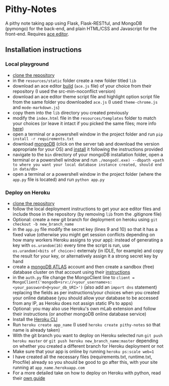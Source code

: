 # Pithy-Notes
A pithy note taking app using Flask, Flask-RESTful, and MongoDB (pymongo) for the back-end, and plain HTML/CSS and Javascript for the front-end. Requires [ace editor](https://ace.c9.io/). 

## Installation instructions
### Local playground
- [clone the repository](https://help.github.com/en/articles/cloning-a-repository)
- in the `resources/static` folder create a new folder titled `lib`
- download an ace editor [build](https://github.com/ajaxorg/ace-builds/) (`ace.js` file) of your choice from their repository (I used the src-min-noconflict version)
- download an ace editor theme script file and highlight option script file from the same folder you downloaded `ace.js` (I used `theme-chrome.js` and `mode-markdown.js`)
- copy them into the `lib` directory you created previously
- modify the `index.html` file in the `resources/templates` folder to match your choices (or leave it intact if you picked the same files; more info [here](https://ace.c9.io/#nav=embedding))
- open a terminal or a powershell window in the project folder and run `pip install -r requirements.txt`
- download [mongoDB](https://www.mongodb.com/download-center/community) (click on the server tab and download the version appropriate for your OS) and [install](https://docs.mongodb.com/manual/installation/) it following the instructions provided
- navigate to the `bin` directory of your mongoDB installation folder, open a terminal or a powershell window and run `./mongod(.exe) --dbpath <path to where you want your local database instance created, should end in data/db>` 
- open a terminal or a powershell window in the project folder (where the `app.py` file is located) and run `python app.py`

### Deploy on Heroku
- [clone the repository](https://help.github.com/en/articles/cloning-a-repository)
- follow the local deployment instructions to get your ace editor files and include those in the repository (by removing `lib` from the .gitignore file)
- Optional: create a new git branch for deployment on heroku using `git checkout -b new_branch_name`
- in the `app.py` file modify the secret key (lines 9 and 10) so that it has a fixed value (otherwise you might get session conflicts depending on how many workers Heroku assigns to your app): instead of generating a key with `os.urandom(16)` every time the script is run, use `os.urandom(<bits of choice>)` externaly (in IDLE, for example) and copy the result for your key, or alternatively assign it a strong secret key by hand
- create a [mongoDB ATLAS](https://www.mongodb.com/cloud/atlas) account and then create a sandbox (free) database cluster on that account using their [instructions](https://docs.atlas.mongodb.com/getting-started/)
- in the `auth.py` file change the MongoClient line to `client = MongoClient('mongodb+srv://<your_username>s:<your_password>@<your_db_URI>')` (also add an `import dns` statement) replacing the fields as per instructions/your choices when you created your online database (you should allow your database to be accessed from any IP, as Heroku does not assign static IPs to apps) 
- Optional: you may also use Heroku's own mLab extension and follow their instructions (or another mongoDB online database service)
- Install the [Heroku CLI](https://devcenter.heroku.com/articles/heroku-cli#download-and-install)
- Run `heroku create app_name` (I used `heroku create pithy-notes` so that name is already taken)
- With the git branch you want to deploy on Heroku selected run `git push heroku master` or `git push heroku new_branch_name:master` depending on whether you created a different branch for Heroku deployment or not
- Make sure that your app is online by running `heroku ps:scale web=1`
- I have created all the necessary files (requirements.txt, runtime.txt, Procfile) already so you should be good to go after this, with your site running at `app_name.herokuapp.com`
- For a more detailed take on how to deploy on Heroku with python, read their [own guide](https://devcenter.heroku.com/articles/getting-started-with-python)
